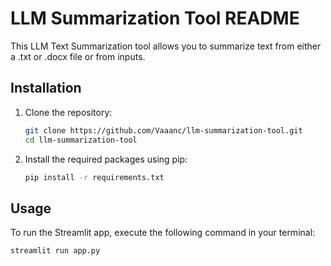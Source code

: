 # LLM Summarization Tool README
This LLM Text Summarization tool allows you to summarize text from either a .txt or .docx file or from inputs.

## Installation
1. Clone the repository:

    ```bash
    git clone https://github.com/Vaaanc/llm-summarization-tool.git
    cd llm-summarization-tool
    ```

2. Install the required packages using pip:

    ```bash
    pip install -r requirements.txt
    ```

## Usage
To run the Streamlit app, execute the following command in your terminal:

```bash
streamlit run app.py
